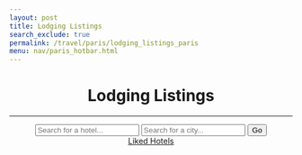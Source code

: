 ```yaml
---
layout: post
title: Lodging Listings
search_exclude: true
permalink: /travel/paris/lodging_listings_paris
menu: nav/paris_hotbar.html
---
```


<head>
  <link rel="stylesheet" href="../../assets/css/travel/lodging.css" />
</head>

<body id="body">
  <div class="container">
    <main class="main-content" id="main-content">
      <header>
        <h1>Lodging Listings</h1>
        <hr />
        <div class="search-bar">
          <input
            type="text"
            id="destination"
            placeholder="Search for a hotel..."
          />
          <input type="text" id="place" placeholder="Search for a city..." />
          <button id="goButton">Go</button>
        </div>
        <a href="{{ site.baseurl }}/travel/paris/lodging_liked_paris">Liked Hotels</a>
      </header>
    </main>
  </div>
</body>

<script type="module">
  import {
    pythonURI,
    fetchOptions,
  } from "{{ site.baseurl }}/assets/js/api/config.js";

  document.querySelectorAll(".filter").forEach((filter) => {
    filter.addEventListener("click", () => {
      document.querySelectorAll(".filter-input").forEach((input) => {
        input.classList.add("hidden");
      });
      const filterId = filter.dataset.filter + "-filter";
      document.getElementById(filterId).classList.remove("hidden");
    });
  });

  document.addEventListener("DOMContentLoaded", (event) => {
    const goButton = document.getElementById("goButton");
    goButton.addEventListener("click", helppp);
  });

  async function helppp() {
    var destination = document
      .getElementById("destination")
      .value.trim()
      .replace(/\s+/g, "+");
    var place = document
      .getElementById("place")
      .value.trim()
      .replace(/\s+/g, "+");
    const url = `https://nominatim.openstreetmap.org/search?q=${destination},${place}&format=json&addressdetails=`;
    try {
      const response = await fetch(url, {
        headers: {
          "User-Agent": "MyHotelApp/1.0 (contact@example.com)",
        },
      });

      if (!response.ok) {
        throw new Error(`HTTP error! Status: ${response.status}`);
      }
      const data = await response.json();
      const body = document.getElementById("main-content");
      data.forEach((place, index) => {
        const card = document.createElement("div");
        card.className = "card";
        const placeInfo = place.display_name.split(", ");
        const hotelName = document.createElement("h2");

        const hotelTitle = placeInfo[0]
        hotelName.textContent = hotelTitle;
        card.appendChild(hotelName);
        placeInfo.shift();
        const countryTitle = placeInfo.slice(-1)[0] 
        placeInfo.forEach((point) => {
          const pointElement = document.createElement("p");
          pointElement.textContent = point;
          card.appendChild(pointElement);
        });
        const likeButton = document.createElement("button");
        likeButton.className = "like-button";
        likeButton.textContent = "🤍";
        likeButton.onclick = () => {
          likeHotel(hotelTitle, countryTitle);
          likeButton.textContent = "❤️";
        };
        card.appendChild(likeButton);

        body.appendChild(card);
      });
    } catch (error) {
      console.error("Error fetching data:", error);
    }
  }
  async function likeHotel(hotelName, countryName) {

    const title = hotelName;
    const content = countryName;
    const channel_id = 1;
    const postData = {
      title: title,
      comment: content,
      channel_id: channel_id,
    };
    try {
      const response = await fetch(`${pythonURI}/api/post`, {
        ...fetchOptions,
        method: "POST",
        headers: {
          "Content-Type": "application/json",

        },
        body: JSON.stringify(postData),
      });
      if (!response.ok) {
        throw new Error("Failed to add channel: " + response.statusText);
      }
    } catch (error) {
      console.error("Error adding channel:", error);
      alert("Error adding channel: " + error.message);
    }
  }
</script>
